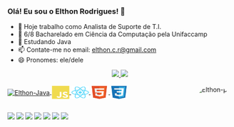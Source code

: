 ### Olá! Eu sou o Elthon Rodrigues! 👋

- 🔭 Hoje trabalho como Analista de Suporte de T.I.
- 🏫 6/8 Bacharelado em Ciência da Computação pela Unifaccamp
- 🌱 Estudando Java
- 📫 Contate-me no email: elthon.c.r@gmail.com
- 😄 Pronomes: ele/dele

<div align="center">
  <a href="https://github.com/elthoncr">
  <img height="180em" src="https://github-readme-stats.vercel.app/api?username=elthoncr&show_icons=true&theme=dark&include_all_commits=true&count_private=true"/>
  <img height="180em" src="https://github-readme-stats.vercel.app/api/top-langs/?username=elthoncr&layout=compact&langs_count=7&theme=dark"/>
</div>
  
<div style="display: inline_block"><br>
  <img align="center" alt="Elthon-Java" height="30" width="40" src="https://raw.githubusercontent.com/devicons/devicon/master/icons/react/java-original.svg">
  <img align="center" alt="Elthon-Js" height="30" width="40" src="https://raw.githubusercontent.com/devicons/devicon/master/icons/javascript/javascript-plain.svg">
  <img align="center" alt="Elthon-React" height="30" width="40" src="https://raw.githubusercontent.com/devicons/devicon/master/icons/react/react-original.svg">
  <img align="center" alt="Elthon-HTML" height="30" width="40" src="https://raw.githubusercontent.com/devicons/devicon/master/icons/html5/html5-original.svg">
  <img align="center" alt="Elthon-CSS" height="30" width="40" src="https://raw.githubusercontent.com/devicons/devicon/master/icons/css3/css3-original.svg">
  <img align="right" alt="Elthon-pic" height="150" style="border-radius:50px;" src="https://cdn.discordapp.com/attachments/937130589889376327/937317291085922314/elthon-picrew.png">
</div>
  
  ##
 
<div> 
  <a href="https://www.youtube.com/channel/UC_lcZKgeefj2zpd44NQRXVQ" target="_blank"><img src="https://img.shields.io/badge/YouTube-FF0000?style=for-the-badge&logo=youtube&logoColor=white" target="_blank"></a>
  <a href="https://twitter.com/elthoncr" target="_blank"><img src="https://img.shields.io/badge/Twitter-1DA1F2?style=for-the-badge&logo=twitter&logoColor=white" target="_blank"></a>
  <a href="https://instagram.com/elthoncr" target="_blank"><img src="https://img.shields.io/badge/-Instagram-%23E4405F?style=for-the-badge&logo=instagram&logoColor=white" target="_blank"></a>
 	<a href="https://www.twitch.tv/elthoncr" target="_blank"><img src="https://img.shields.io/badge/Twitch-9146FF?style=for-the-badge&logo=twitch&logoColor=white" target="_blank"></a>
 <a href="" target="_blank"><img src="https://img.shields.io/badge/Discord-7289DA?style=for-the-badge&logo=discord&logoColor=white" target="_blank"></a> 
  <a href = "mailto:elthon.c.r@gmail.com"><img src="https://img.shields.io/badge/-Gmail-%23333?style=for-the-badge&logo=gmail&logoColor=white" target="_blank"></a>
  <a href="https://www.linkedin.com/in/elthoncr/" target="_blank"><img src="https://img.shields.io/badge/-LinkedIn-%230077B5?style=for-the-badge&logo=linkedin&logoColor=white" target="_blank"></a> 
 
</div>
